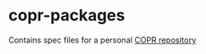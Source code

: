 # copr-packages

Contains spec files for a personal [COPR repository](https://copr.fedorainfracloud.org/coprs/figi44/packages/)
